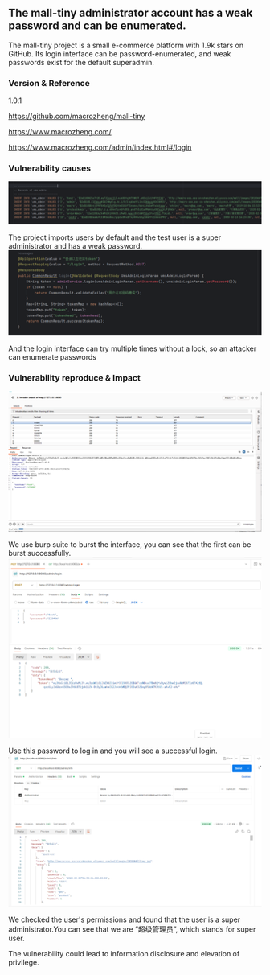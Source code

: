 ## The mall-tiny administrator account has a weak password and can be enumerated.

The mall-tiny project is a small e-commerce platform with 1.9k stars on GitHub. Its login interface can be password-enumerated, and weak passwords exist for the default superadmin.

### Version & Reference

1.0.1

https://github.com/macrozheng/mall-tiny

https://www.macrozheng.com/

https://www.macrozheng.com/admin/index.html#/login

### Vulnerability causes

![1734921589015](./img/1734921589015.png)

The project imports users by default and the test user is a super administrator and has a weak password.![1734921638087](./img/1734921638087.png)

And the login interface can try multiple times without a lock, so an attacker can enumerate passwords

### Vulnerability reproduce & Impact

![img](./img/1734919028534.png)

We use burp suite to burst the interface, you can see that the first can be burst successfully.![1734919118166](./img/1734919118166.png)

Use this password to log in and you will see a successful login.![1734919193100](./img/1734919193100.png)

We checked the user's permissions and found that the user is a super administrator.You can see that we are “超级管理员”, which stands for super user.

The vulnerability could lead to information disclosure and elevation of privilege.